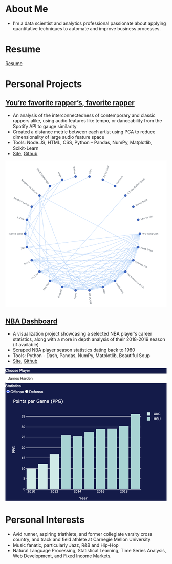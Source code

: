 # About Me

- I'm a data scientist and analytics professional passionate about applying quantitative techniques to automate and improve business processes.

# Resume

[Resume](https://github.com/kev-bot-studios/Personal_Website/blob/main/Images/kcory%20resume%202020.pdf)

# Personal Projects

## [You’re favorite rapper’s, favorite rapper](https://spotify-rapper.herokuapp.com/)
- An analysis of the interconnectedness of contemporary and classic rappers alike, using audio features like tempo, or danceability from the Spotify API to gauge similarity
- Created a distance metric between each artist using PCA to reduce dimensionality of large audio feature space
- Tools: Node.JS, HTML, CSS, Python – Pandas, NumPy, Matplotlib, Scikit-Learn
- [Site](https://spotify-rapper.herokuapp.com/), [Github](https://github.com/kev-bot-studios/Spotify-Rapper)

![](/Images/SpotifyRapper.png)


## [NBA Dashboard](https://nba-dashboardz.herokuapp.com/)
-	A visualization project showcasing a selected NBA player’s career statistics, along with a more in depth analysis of their 2018-2019 season (if available)
-	Scraped NBA player season statistics dating back to 1980
-	Tools:  Python - Dash, Pandas, NumPy, Matplotlib, Beautiful Soup
- [Site](https://nba-dashboardz.herokuapp.com/), [Github](https://github.com/kev-bot-studios/NBA) 

![](/Images/NBADash.png)

# Personal Interests
- Avid runner, aspiring triathlete, and former collegiate varsity cross country, and track and field athlete at Carnegie Mellon University
- Music fanatic, particularly Jazz, R&B and Hip-Hop
- Natural Language Processing, Statistical Learning, Time Series Analysis, Web Development, and Fixed Income Markets.
